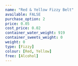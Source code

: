 ```yaml
---
name: "Red & Yellow Fizzy Belt"
available: FALSE
purchase_option: 2
price: 0.05
cost_price: 0.02
container_water_weight: 919
container_sweets_weight: 0
weight: 0
type: [Fizzy]
colour: [Red, Yellow]
free: [Alcohol]
---
```

